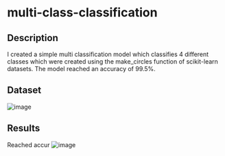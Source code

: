 # multi-class-classification

## Description
I created a simple multi classification model which classifies 4 different classes which were created using the make_circles function of scikit-learn datasets.
The model reached an accuracy of 99.5%.

## Dataset
![image](https://github.com/user-attachments/assets/89afc631-cee9-44f8-8840-af1b4b6d8c56)

## Results
Reached accur
![image](https://github.com/user-attachments/assets/20bc28cb-d5f7-46a8-9f94-f3da553fb73d)
